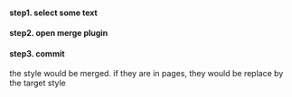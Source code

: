 #### step1. select some text
#### step2. open merge plugin
#### step3. commit
the style would be merged. if they are in pages, they would be replace by the target style
